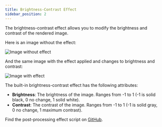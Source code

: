 ```yaml
---
title: Brightness-Contrast Effect
sidebar_position: 2
---
```


The brightness-contrast effect allows you to modify the brightness and contrast of the rendered image.

Here is an image without the effect:

![Image without effect](/images/user-manual/graphics/posteffects/without-effects.png)

And the same image with the effect applied and changes to brightness and contrast:

![Image with effect](/images/user-manual/graphics/posteffects/with-brightness-contrast.png)

The built-in brightness-contrast effect has the following attributes:

* **Brightness**: The brightness of the image. Ranges from -1 to 1 (-1 is solid black, 0 no change, 1 solid white).
* **Contrast**: The contrast of the image. Ranges from -1 to 1 (-1 is solid gray, 0 no change, 1 maximum contrast).

Find the post-processing effect script on [GitHub][3].

[3]: https://github.com/playcanvas/engine/blob/main/scripts/posteffects/posteffect-brightnesscontrast.js
